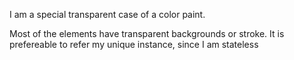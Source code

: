 I am a special transparent case of a color paint.

Most of the elements have transparent backgrounds or stroke.
It is prefereable to refer my unique instance, since I am stateless